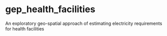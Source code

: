 # gep_health_facilities
An exploratory geo-spatial approach of estimating electricity requirements for health facilities
